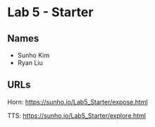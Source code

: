 # Lab 5 - Starter

## Names
- Sunho Kim
- Ryan Liu

## URLs

Horn: https://sunho.io/Lab5_Starter/expose.html

TTS: https://sunho.io/Lab5_Starter/explore.html

